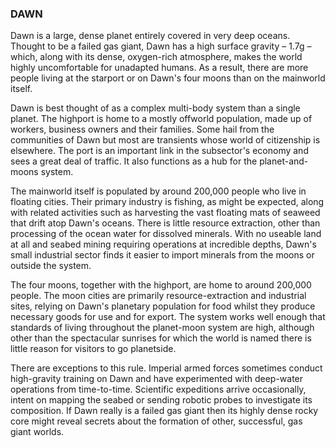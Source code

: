 ### DAWN

Dawn is a large, dense planet entirely covered in very deep oceans. Thought to be a failed gas giant, Dawn has a high surface gravity – 1.7g – which, along with its dense, oxygen-rich atmosphere, makes the world highly uncomfortable for unadapted humans. As a result, there are more people living at the starport or on Dawn's four moons than on the mainworld itself.

Dawn is best thought of as a complex multi-body system than a single planet. The highport is home to a mostly offworld population, made up of workers, business owners and their families. Some hail from the communities of Dawn but most are transients whose world of citizenship is elsewhere. The port is an important link in the subsector's economy and sees a great deal of traffic. It also functions as a hub for the planet-and-moons system.

The mainworld itself is populated by around 200,000 people who live in floating cities. Their primary industry is fishing, as might be expected, along with related activities such as harvesting the vast floating mats of seaweed that drift atop Dawn's oceans. There is little resource extraction, other than processing of the ocean water for dissolved minerals. With no useable land at all and seabed mining requiring operations at incredible depths, Dawn's small industrial sector finds it easier to import minerals from the moons or outside the system.

The four moons, together with the highport, are home to around 200,000 people. The moon cities are primarily resource-extraction and industrial sites, relying on Dawn's planetary population for food whilst they produce necessary goods for use and for export. The system works well enough that standards of living throughout the planet-moon system are high, although other than the spectacular sunrises for which the world is named there is little reason for visitors to go planetside.

There are exceptions to this rule. Imperial armed forces sometimes conduct high-gravity training on Dawn and have experimented with deep-water operations from time-to-time. Scientific expeditions arrive occasionally, intent on mapping the seabed or sending robotic probes to investigate its composition. If Dawn really is a failed gas giant then its highly dense rocky core might reveal secrets about the formation of other, successful, gas giant worlds.
